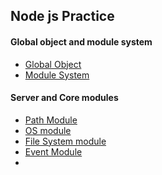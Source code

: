 <h2>Node js Practice </h1>

<h4>Global object and module system</h4>
<ul>
    <li><a href='https://github.com/fahimahammed/node-practice/blob/main/index.js'>Global Object</a></li>
    <li><a href='https://github.com/fahimahammed/node-practice/blob/main/people.js'>Module System</a></li>
</ul>

<h4>Server and Core modules</h4>
<ul>
    <li><a href='https://github.com/fahimahammed/node-practice/blob/main/path.js'> Path Module</a></li>
    <li><a href='https://github.com/fahimahammed/node-practice/blob/main/os.js'>OS module</a></li>
    <li><a href='https://github.com/fahimahammed/node-practice/blob/main/fs.js'>File System module</a></li>
    <li><a href='https://github.com/fahimahammed/node-practice/blob/main/event.js'>Event Module</a></li>
    <li><a href='https://github.com/fahimahammed/node-practice/blob/main/'></a></li>
</ul>